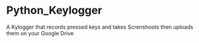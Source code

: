 # Python_Keylogger
A Kylogger that records pressed keys and takes Screnshoots then uploads them on your Google Drive

